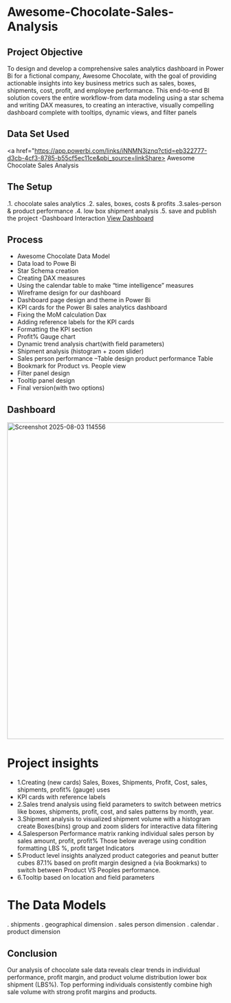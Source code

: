 # Awesome-Chocolate-Sales-Analysis

## Project Objective
To design and develop a comprehensive sales analytics dashboard in Power Bi for a fictional company, Awesome Chocolate, with the goal of providing actionable insights into key business metrics such as sales, boxes, shipments, cost, profit, and employee performance. This end-to-end BI solution covers the entire workflow-from data modeling using a star schema and writing DAX measures, to creating an interactive, visually compelling dashboard complete with tooltips, dynamic views, and filter panels

## Data Set Used
<a href="https://app.powerbi.com/links/iNNMN3jznq?ctid=eb322777-d3cb-4cf3-8785-b55cf5ec11ce&pbi_source=linkShare> Awesome Chocolate Sales Analysis</a>

## The Setup
.1. chocolate sales analytics
.2. sales, boxes, costs & profits
.3.sales-person & product performance
.4. low box shipment analysis
.5. save and publish the project
-Dashboard Interaction <a href="C:\Users\SHAIK SHARIEF\Pictures\Screenshots\Screenshot 2025-08-03 114556.png">View Dashboard</a>



## Process
-	Awesome Chocolate Data Model
-	Data load to Powe Bi
-	Star Schema creation  
-	Creating DAX measures
-	Using the calendar table to make “time intelligence” measures
-	Wireframe design for our dashboard
-	Dashboard page design and theme in Power Bi
-	KPI cards for the Power Bi sales analytics dashboard
-	Fixing the MoM calculation Dax
-	Adding reference labels for the KPI cards
-	Formatting the KPI section
-	Profit% Gauge chart
-	Dynamic trend analysis chart(with field parameters)
-	Shipment analysis (histogram + zoom slider)
-	Sales person performance –Table design product performance Table
-	Bookmark for Product vs. People view
-	Filter panel design 
-	Tooltip panel design
-	 Final version(with two options)

## Dashboard
<img width="1322" height="736" alt="Screenshot 2025-08-03 114556" src="https://github.com/user-attachments/assets/754f8dda-4563-4054-bced-7d68e1e6ad66" />


# Project insights
 
-	1.Creating (new cards) Sales, Boxes, Shipments, Profit, Cost, sales, shipments, profit% (gauge) uses
-	KPI cards with reference labels
-	2.Sales trend analysis using field parameters to switch between metrics like boxes, shipments, profit, cost, and sales patterns by month, year.
-	3.Shipment analysis to visualized shipment volume with a histogram create Boxes(bins) group and zoom sliders for interactive data filtering
-	4.Salesperson Performance matrix ranking individual sales person by sales amount, profit, profit% Those below average using condition formatting LBS %, profit target Indicators 
-	5.Product level insights analyzed product categories and peanut butter cubes 87.1% based on profit margin designed a (via Bookmarks) to switch between Product VS Peoples performance.
-	6.Tooltip based on location and field parameters

# The Data Models

. shipments
. geographical dimension
. sales person dimension
. calendar
. product dimension

## Conclusion

 Our analysis of chocolate sale data reveals clear trends in individual performance, profit margin, and product volume distribution lower box shipment (LBS%). Top performing individuals consistently combine high sale volume with strong profit margins and products.





